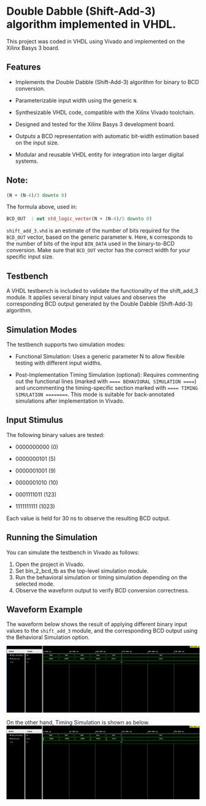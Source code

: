 # Double Dabble (Shift-Add-3) algorithm implemented in VHDL.

This project was coded in VHDL using Vivado and implemented on the Xilinx Basys 3 board.

## Features
- Implements the Double Dabble (Shift-Add-3) algorithm for binary to BCD conversion.

- Parameterizable input width using the generic `N`.

- Synthesizable VHDL code, compatible with the Xilinx Vivado toolchain.

- Designed and tested for the Xilinx Basys 3 development board.

- Outputs a BCD representation with automatic bit-width estimation based on the input size.

- Modular and reusable VHDL entity for integration into larger digital systems.


## Note:

```vhdl
(N + (N-4)/3 downto 0)
```
The formula above, used in:

```vhdl
BCD_OUT  : out std_logic_vector(N + (N-4)/3 downto 0)
```

`shift_add_3.vhd` is an estimate of the number of bits required for the `BCD_OUT` vector, based on the generic parameter `N`.
Here, `N` corresponds to the number of bits of the input `BIN_DATA` used in the binary-to-BCD conversion.
Make sure that `BCD_OUT` vector has the correct width for your specific input size.

## Testbench
A VHDL testbench is included to validate the functionality of the shift_add_3 module.
It applies several binary input values and observes the corresponding BCD output generated by the Double Dabble (Shift-Add-3) algorithm.

## Simulation Modes
The testbench supports two simulation modes:

- Functional Simulation:
Uses a generic parameter N to allow flexible testing with different input widths.

- Post-Implementation Timing Simulation (optional):
Requires commenting out the functional lines (marked with `==== BEHAVIORAL SIMULATION ====`) and uncommenting the timing-specific section
marked with `==== TIMING SIMULATION ========`. This mode is suitable for back-annotated simulations after implementation in Vivado.

## Input Stimulus
The following binary values are tested:

- 0000000000 (0)

- 0000000101 (5)

- 0000001001 (9)

- 0000001010 (10)

- 0001111011 (123)

- 1111111111 (1023)

Each value is held for 30 ns to observe the resulting BCD output.

## Running the Simulation
You can simulate the testbench in Vivado as follows:

1. Open the project in Vivado.
2. Set bin_2_bcd_tb as the top-level simulation module.
3. Run the behavioral simulation or timing simulation depending on the selected mode.
4. Observe the waveform output to verify BCD conversion correctness.

## Waveform Example

The waveform below shows the result of applying different binary input values to the `shift_add_3` module, and the corresponding BCD output
using the Behavioral Simulation option.

![BCD waveform example1](images/00_behavioral_sim.png)

On the other hand, Timing Simulation is shown as below.
![BCD waveform example2](images/01_timing_sim.png)
